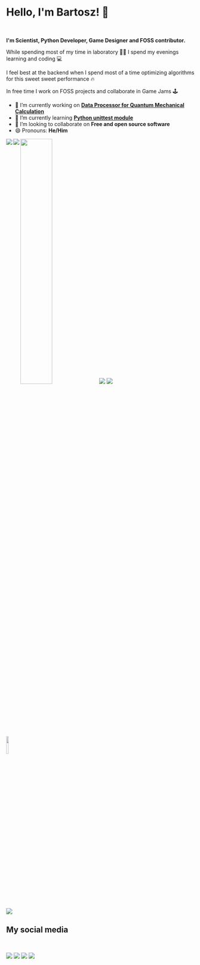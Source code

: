 # Hello, I'm Bartosz! :wave:

<br />

<b>I'm Scientist, Python Developer, Game Designer and FOSS contributor. </b>

While spending most of my time in laboratory :scientist: I spend my evenings learning and coding :computer:

I feel best at the backend when I spend most of a time optimizing algorithms for this sweet sweet performance :fire:

In free time I work on FOSS projects and collaborate in Game Jams :joystick: 

- 🔭 I’m currently working on [<b>Data Processor for Quantum Mechanical Calculation </b>](https://github.com/JestemStefan/QMC_DataProcessor)
- 🌱 I’m currently learning [<b>Python unittest module</b>](https://docs.python.org/3/library/unittest.html)
- 👯 I’m looking to collaborate on <b>Free and open source software</b>
- 😄 Pronouns: <b>He/Him</b>

<img align="left" src="https://github-readme-stats.vercel.app/api?username=JestemStefan&show_icons=true&count_private=true&theme=vision-friendly-dark"/>
<img align width="41%" src="https://github-readme-stats.vercel.app/api/top-langs/?username=JestemStefan&hide=batchfile,gap&theme=vision-friendly-dark" />

<img align="left" src="https://img.shields.io/badge/python-3670A0?style=for-the-badge&logo=python&logoColor=ffdd54" />
<img src="https://img.shields.io/badge/sqlite-%2307405e.svg?style=for-the-badge&logo=sqlite&logoColor=white" />
<img src="https://img.shields.io/badge/django-%23092E20.svg?style=for-the-badge&logo=django&logoColor=white" />

<br />

<img width="11%" src="https://img.shields.io/badge/GODOT-%23ffff.svg?style=for-the-badge&logo=godot-engine" />

<br />
<br />

[<img src="https://github-readme-stats.vercel.app/api/pin/?username=JestemStefan&repo=QMC_DataProcessor&theme=vision-friendly-dark"/>](https://github.com/JestemStefan/QMC_DataProcessor)

## My social media
<br />

[<img src="https://img.shields.io/badge/Itch-%23FF0B34.svg?style=for-the-badge&logo=Itch.io&logoColor=white" />](https://jestemstefan.itch.io/)
[<img src="https://img.shields.io/badge/linkedin-%230077B5.svg?style=for-the-badge&logo=linkedin&logoColor=white" />](www.linkedin.com/in/bs-stasiak-bartosz)
[<img src="https://img.shields.io/badge/Twitter-%231DA1F2.svg?style=for-the-badge&logo=Twitter&logoColor=white" />](https://twitter.com/StefanJestem)
[<img src="https://img.shields.io/badge/github-%23121011.svg?style=for-the-badge&logo=github&logoColor=white" />](https://github.com/JestemStefan)






<img align="left" width="%" src="" />
<img align="left" width="%" src="" />

<img align="left" width="%" src="" />

